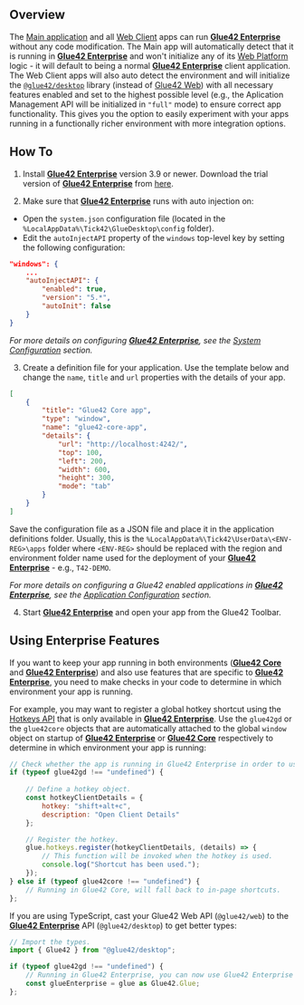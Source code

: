 ## Overview

The [Main application](../../developers/core-concepts/web-platform/overview/index.html)  and all [Web Client](../../developers/core-concepts/web-client/overview/index.html) apps can run [**Glue42 Enterprise**](https://glue42.com/enterprise/) without any code modification. The Main app will automatically detect that it is running in [**Glue42 Enterprise**](https://glue42.com/enterprise/) and won't initialize any of its [Web Platform](https://www.npmjs.com/package/@glue42/web-platform) logic - it will default to being a normal [**Glue42 Enterprise**](https://glue42.com/enterprise/) client application. The Web Client apps will also auto detect the environment and will initialize the [`@glue42/desktop`](https://www.npmjs.com/package/@glue42/desktop) library (instead of [Glue42 Web](https://www.npmjs.com/package/@glue42/web)) with all necessary features enabled and set to the highest possible level (e.g., the Aplication Management API will be initialized in `"full"` mode) to ensure correct app functionality. This gives you the option to easily experiment with your apps running in a functionally richer environment with more integration options.

## How To 

1. Install [**Glue42 Enterprise**](https://glue42.com/enterprise/) version 3.9 or newer. Download the trial version of [**Glue42 Enterprise**](https://glue42.com/enterprise/) from [here](https://glue42.com/free-trial/).

2. Make sure that [**Glue42 Enterprise**](https://glue42.com/enterprise/) runs with auto injection on:

- Open the `system.json` configuration file (located in the `%LocalAppData%\Tick42\GlueDesktop\config` folder).
- Edit the `autoInjectAPI` property of the `windows` top-level key by setting the following configuration:

```json
"windows": {
    ...
    "autoInjectAPI": {
        "enabled": true,
        "version": "5.*",
        "autoInit": false
    }
}
```

*For more details on configuring [**Glue42 Enterprise**](https://glue42.com/enterprise/), see the [System Configuration](https://docs.glue42.com/developers/configuration/system/index.html) section.*

3. Create a definition file for your application. Use the template below and change the `name`, `title` and `url` properties with the details of your app.

```json
[
    {
        "title": "Glue42 Core app",
        "type": "window",
        "name": "glue42-core-app",
        "details": {
            "url": "http://localhost:4242/",
            "top": 100,
            "left": 200,
            "width": 600,
            "height": 300,
            "mode": "tab"      
        }   
    }
]
``` 

Save the configuration file as a JSON file and place it in the application definitions folder. Usually, this is the `%LocalAppData%\Tick42\UserData\<ENV-REG>\apps` folder where `<ENV-REG>` should be replaced with the region and environment folder name used for the deployment of your [**Glue42 Enterprise**](https://glue42.com/enterprise/) - e.g., `T42-DEMO`.

*For more details on configuring a Glue42 enabled applications in [**Glue42 Enterprise**](https://glue42.com/enterprise/), see the [Application Configuration](https://docs.glue42.com/developers/configuration/application/index.html) section.*

4. Start [**Glue42 Enterprise**](https://glue42.com/enterprise/) and open your app from the Glue42 Toolbar.

## Using Enterprise Features

If you want to keep your app running in both environments ([**Glue42 Core**](https://glue42.com/core/) and [**Glue42 Enterprise**](https://glue42.com/enterprise/)) and also use features that are specific to [**Glue42 Enterprise**](https://glue42.com/enterprise/), you need to make checks in your code to determine in which environment your app is running.

For example, you may want to register a global hotkey shortcut using the [Hotkeys API](https://docs.glue42.com/reference/glue/latest/hotkeys/index.html) that is only available in [**Glue42 Enterprise**](https://glue42.com/enterprise/). Use the `glue42gd` or the `glue42core` objects that are automatically attached to the global `window` object on startup of [**Glue42 Enterprise**](https://glue42.com/enterprise/) or [**Glue42 Core**](https://glue42.com/core/) respectively to determine in which environment your app is running:

```javascript
// Check whether the app is running in Glue42 Enterprise in order to use the Hotkeys API.
if (typeof glue42gd !== "undefined") {
   
    // Define a hotkey object.
    const hotkeyClientDetails = {
        hotkey: "shift+alt+c",
        description: "Open Client Details"
    };

    // Register the hotkey.
    glue.hotkeys.register(hotkeyClientDetails, (details) => {
        // This function will be invoked when the hotkey is used.
        console.log("Shortcut has been used.");
    });
} else if (typeof glue42core !== "undefined") {
    // Running in Glue42 Core, will fall back to in-page shortcuts.
};
```

If you are using TypeScript, cast your Glue42 Web API (`@glue42/web`) to the [**Glue42 Enterprise**](https://glue42.com/enterprise/) API (`@glue42/desktop`) to get better types:

```typescript
// Import the types.
import { Glue42 } from "@glue42/desktop"; 

if (typeof glue42gd !== "undefined") {
    // Running in Glue42 Enterprise, you can now use Glue42 Enterprise specific APIs.
    const glueEnterprise = glue as Glue42.Glue;
};
```